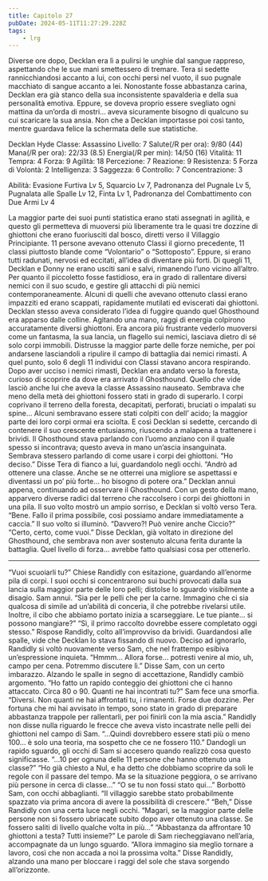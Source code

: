 ```yaml
---
title: Capitolo 27
pubDate: 2024-05-11T11:27:29.228Z
tags:
    - lrg
---
```


Diverse ore dopo, Decklan era lì a pulirsi le unghie dal sangue rappreso, aspettando che le sue mani smettessero di tremare. Tera si sedette rannicchiandosi accanto a lui, con occhi persi nel vuoto, il suo pugnale macchiato di sangue accanto a lei.
Nonostante fosse abbastanza carina, Decklan era già stanco della sua inconsistente spavalderia e della sua personalità emotiva. Eppure, se doveva proprio essere svegliato ogni mattina da un’orda di mostri… aveva sicuramente bisogno di qualcuno su cui scaricare la sua ansia.
Non che a Decklan importasse poi così tanto, mentre guardava felice la schermata delle sue statistiche.

Decklan Hyde
Classe: Assassino
Livello: 7
Salute(/R per ora): 9/80 (44)
Mana(/R per ora): 22/33 (8.5)
Energia(/R per min): 14/50 (16)
Vitalità: 11
Tempra: 4
Forza: 9
Agilità: 18
Percezione: 7
Reazione: 9
Resistenza: 5
Forza di Volontà: 2
Intelligenza: 3
Saggezza: 6
Controllo: 7
Concentrazione: 3

Abilità: Evasione Furtiva Lv 5, Squarcio Lv 7, Padronanza del Pugnale Lv 5, Pugnalata alle Spalle Lv 12, Finta Lv 1, Padronanza del Combattimento con Due Armi Lv 4

La maggior parte dei suoi punti statistica erano stati assegnati in agilità, e questo gli permetteva di muoversi più liberamente tra le quasi tre dozzine di ghiottoni che erano fuoriusciti dal bosco, diretti verso il Villaggio Principiante. 11 persone avevano ottenuto Classi il giorno precedente, 11 classi piuttosto blande come “Volontario” o “Sottoposto”. Eppure, si erano tutti radunati, nervosi ed eccitati, all’idea di diventare più forti.
Di quegli 11, Decklan e Donny ne erano usciti sani e salvi, rimanendo l’uno vicino all’altro. Per quanto il piccoletto fosse fastidioso, era in grado di rallentare diversi nemici con il suo scudo, e gestire gli attacchi di più nemici contemporaneamente.
Alcuni di quelli che avevano ottenuto classi erano impazziti ed erano scappati, rapidamente mutilati ed eviscerati dai ghiottoni. Decklan stesso aveva considerato l’idea di fuggire quando quel Ghosthound era apparso dalle colline.
Agitando una mano, raggi di energia colpirono accuratamente diversi ghiottoni. Era ancora più frustrante vederlo muoversi come un fantasma, la sua lancia, un flagello sui nemici, lasciava dietro di sé solo corpi immobili. Distrusse la maggior parte delle forze nemiche, per poi andarsene lasciandoli a ripulire il campo di battaglia dai nemici rimasti.
A quel punto, solo 6 degli 11 individui con Classi stavano ancora respirando.
Dopo aver ucciso i nemici rimasti, Decklan era andato verso la foresta, curioso di scoprire da dove era arrivato il Ghosthound. Quello che vide lasciò anche lui che aveva la classe Assassino nauseato. Sembrava che meno della metà dei ghiottoni fossero stati in grado di superarlo. I corpi coprivano il terreno della foresta, decapitati, perforati, bruciati o impalati su spine...
Alcuni sembravano essere stati colpiti con dell’ acido; la maggior parte dei loro corpi ormai era sciolta.
E così Decklan si sedette, cercando di contenere il suo crescente entusiasmo, riuscendo a malapena a trattenere i brividi. Il Ghosthound stava parlando con l’uomo anziano con il quale spesso si incontrava; questo aveva in mano un’ascia insanguinata. Sembrava stessero parlando di come usare i corpi dei ghiottoni.
“Ho deciso.” Disse Tera di fianco a lui, guardandolo negli occhi. “Andrò ad ottenere una classe. Anche se ne otterrei una migliore se aspettassi e diventassi un po’ più forte… ho bisogno di potere ora.”
Decklan annuì appena, continuando ad osservare il Ghosthound. Con un gesto della mano, apparvero diverse radici dal terreno che raccolsero i corpi dei ghiottoni in una pila.
Il suo volto mostrò un ampio sorriso, e Decklan si voltò verso Tera. “Bene. Fallo il prima possibile, così possiamo andare immediatamente a caccia.”
Il suo volto si illuminò. “Davvero?! Può venire anche Ciccio?”
“Certo, certo, come vuoi.” Disse Decklan, già voltato in direzione del Ghosthound, che sembrava non aver sostenuto alcuna ferita durante la battaglia.
Quel livello di forza… avrebbe fatto qualsiasi cosa per ottenerlo.
***
“Vuoi scuoiarli tu?” Chiese Randidly con esitazione, guardando all’enorme pila di corpi. I suoi occhi si concentrarono sui buchi provocati dalla sua lancia sulla maggior parte delle loro pelli; distolse lo sguardo visibilmente a disagio.
Sam annuì. “Sia per le pelli che per la carne. Immagino che ci sia qualcosa di simile ad un’abilità di conceria, il che potrebbe rivelarsi utile. Inoltre, il cibo che abbiamo portato inizia a scarseggiare. Le tue piante… si possono mangiare?”
“Sì, il primo raccolto dovrebbe essere completato oggi stesso.” Rispose Randidly, colto all’improvviso da brividi. Guardandosi alle spalle, vide che Decklan lo stava fissando di nuovo. Deciso ad ignorarlo, Randidly si voltò nuovamente verso Sam, che nel frattempo esibiva un’espressione inquieta.
“Hmmm… Allora forse… potresti venire al mio, uh, campo per cena. Potremmo discutere lì.” Disse Sam, con un certo imbarazzo.
Alzando le spalle in segno di accettazione, Randidly cambiò argomento. “Ho fatto un rapido conteggio dei ghiottoni che ci hanno attaccato. Circa 80 o 90. Quanti ne hai incontrati tu?”
Sam fece una smorfia. “Diversi. Non quanti ne hai affrontati tu, i rimanenti. Forse due dozzine. Per fortuna che mi hai avvisato in tempo, sono stato in grado di preparare abbastanza trappole per rallentarli, per poi finirli con la mia ascia.”
Randidly non disse nulla riguardo le frecce che aveva visto incastrate nelle pelli dei ghiottoni nel campo di Sam. “…Quindi dovrebbero essere stati più o meno 100… è solo una teoria, ma sospetto che ce ne fossero 110.”
Dandogli un rapido sguardo, gli occhi di Sam si accesero quando realizzò cosa questo significasse. “…10 per ognuna delle 11 persone che hanno ottenuto una classe?”
“Ho già chiesto a Nul, e ha detto che dobbiamo scoprire da soli le regole con il passare del tempo. Ma se la situazione peggiora, o se arrivano più persone in cerca di classe…”
“O se tu non fossi stato qui…” Borbottò Sam, con occhi abbaglianti. “Il villaggio sarebbe stato probabilmente spazzato via prima ancora di avere la possibilità di crescere.”
“Beh,” Disse Randidly con una certa luce negli occhi. “Magari, se la maggior parte delle persone non si fossero ubriacate subito dopo aver ottenuto una classe. Se fossero saliti di livello qualche volta in più…”
“Abbastanza da affrontare 10 ghiottoni a testa? Tutti insieme?”
Le parole di Sam riecheggiavano nell’aria, accompagnate da un lungo sguardo.
“Allora immagino sia meglio tornare a lavoro, così che non accada a noi la prossima volta.” Disse Randidly, alzando una mano per bloccare i raggi del sole che stava sorgendo all’orizzonte.




